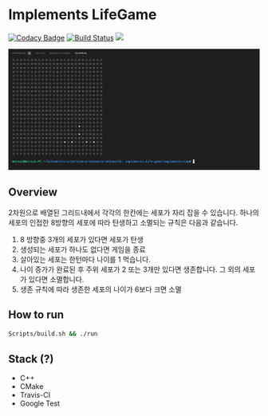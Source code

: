# Implements LifeGame

[![Codacy Badge](https://api.codacy.com/project/badge/Grade/9c52d51cc32343f1926ab65fe7d48d09)](https://app.codacy.com/app/dogeonlove0326/LifeGame-interview-problem?utm_source=github.com&utm_medium=referral&utm_content=moreal/LifeGame-interview-problem&utm_campaign=Badge_Grade_Dashboard)
[![Build Status](https://travis-ci.com/moreal/LifeGame-interview-problem.svg?branch=master)](https://travis-ci.com/moreal/interview-problems) ![](https://img.shields.io/badge/language-cpp-blue.svg)

![Play Image](./Images/play_image.gif)

## Overview

2차원으로 배열된 그리드내에서 각각의 한칸에는 세포가 자리 잡을 수 있습니다.
하나의 세포의 인접한 8방향의 세포에 따라 탄생하고 소멸되는 규칙은 다음과 같습니다.

1. 8 방향중 3개의 세포가 있다면 세포가 탄생
2. 생성되는 세포가 하나도 없다면 게임을 종료
3. 살아있는 세포는 한턴마다 나이를 1 먹습니다.
4. 나이 증가가 완료된 후 주위 세포가 2 또는 3개만 있다면 생존합니다. 그 외의 세포가 있다면 소멸합니다.
5. 생존 규칙에 따라 생존한 세포의 나이가 6보다 크면 소멸

## How to run

```bash
Scripts/build.sh && ./run
```

## Stack (?)

- C++
- CMake
- Travis-CI
- Google Test